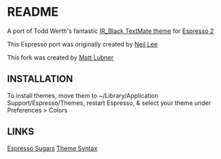 # README

A port of Todd Werth's fantastic [IR_Black TextMate theme](http://blog.toddwerth.com/entries/2) for [Espresso 2](http://macrabbit.com/espresso/)

This Espresso port was originally created by [Neil Lee](http://github.com/neilio)

This fork was created by [Matt Lubner](http://github.com/mattlubner)

## INSTALLATION

To install themes, move them to ~/Library/Application Support/Espresso/Themes, restart Espresso, & select your theme under Preferences > Colors

## LINKS

[Espresso Sugars](http://sugars.macrabbit.com/)
[Theme Syntax](http://wiki.macrabbit.com/index/SyntaxThemes/)